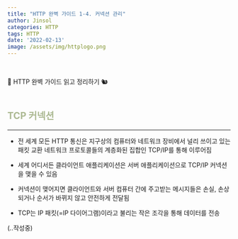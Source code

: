 ```yaml
---
title: "HTTP 완벽 가이드 1-4. 커넥션 관리"
author: Jinsol
categories: HTTP
tags: HTTP
date: '2022-02-13'
image: /assets/img/httplogo.png
---
```


<br>

📘 HTTP 완벽 가이드 읽고 정리하기 🐿︎
<br>
<br>

## <span style="color:#ACB992">**TCP 커넥션**</span>
<hr>

- 전 세계 모든 HTTP 통신은 지구상의 컴퓨터와 네트워크 장비에서 널리 쓰이고 있는 패킷 교환 네트워크 프로토콜들의 계층화된 집합인 TCP/IP를 통해 이루어짐

- 세계 어디서든 클라이언트 애플리케이션은 서버 애플리케이션으로 TCP/IP 커넥션을 맺을 수 있음

- 커넥션이 맺어지면 클라이언트와 서버 컴퓨터 간에 주고받는 메시지들은 손실, 손상되거나 순서가 바뀌지 않고 안전하게 전달됨

- TCP는 IP 패킷(=IP 다이어그램)이라고 불리는 작은 조각을 통해 데이터를 전송

(..작성중)